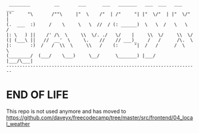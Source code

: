      ________         __       ___      ___   _______   ___  ___   ___  ___  
    |"      "\       /""\     |"  \    /"  | /"     "| |"  \/"  | |"  \/"  |
    (.  ___  :)     /    \     \   \  //  / (: ______)  \   \  /   \   \  /  
    |: \   ) ||    /' /\  \     \\  \/. ./   \/    |     \\  \/     \\  \/   
    (| (___\ ||   //  __'  \     \.    //    // ___)_    /   /      /\.  \   
    |:       :)  /   /  \\  \     \\   /    (:      "|  /   /      /  \   \  
    (________/  (___/    \___)     \__/      \_______) |___/      |___/\___|
    ------------------------------------------------------------------------

# END OF LIFE
This repo is not used anymore and has moved to https://github.com/daveyx/freecodecamp/tree/master/src/frontend/04_local_weather
